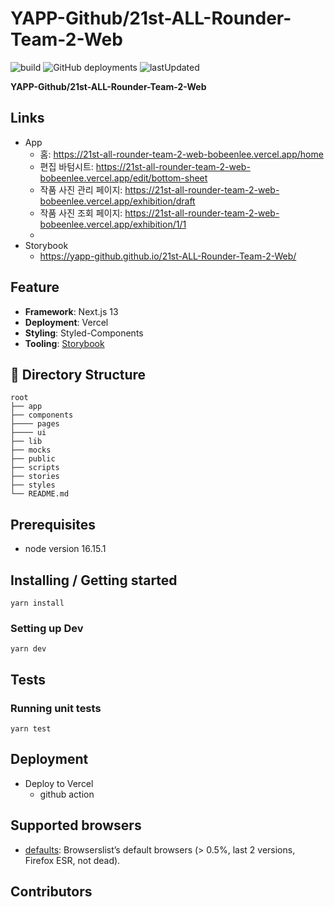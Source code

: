 # YAPP-Github/21st-ALL-Rounder-Team-2-Web

![build](https://github.com/YAPP-Github/21st-ALL-Rounder-Team-2-Web/actions/workflows/ci-cd.yml/badge.svg)
![GitHub deployments](https://img.shields.io/github/deployments/YAPP-Github/21st-ALL-Rounder-Team-2-Web/production?label=vercel&logo=vercel&logoColor=white)
![lastUpdated](https://img.shields.io/github/last-commit/YAPP-Github/21st-ALL-Rounder-Team-2-Web/main)

<b>YAPP-Github/21st-ALL-Rounder-Team-2-Web</b>

## Links

- App
  - 홈: https://21st-all-rounder-team-2-web-bobeenlee.vercel.app/home
  - 편집 바텀시트: https://21st-all-rounder-team-2-web-bobeenlee.vercel.app/edit/bottom-sheet
  - 작품 사진 관리 페이지: https://21st-all-rounder-team-2-web-bobeenlee.vercel.app/exhibition/draft
  - 작품 사진 조회 페이지: https://21st-all-rounder-team-2-web-bobeenlee.vercel.app/exhibition/1/1
  -
- Storybook
  - https://yapp-github.github.io/21st-ALL-Rounder-Team-2-Web/

## Feature

- **Framework**: Next.js 13
- **Deployment**: Vercel
- **Styling**: Styled-Components
- **Tooling**: [Storybook](https://github.com/storybooks/storybook)

## 📂 Directory Structure

    root
    ├── app
    ├── components
    ├──── pages
    ├──── ui
    ├── lib
    ├── mocks
    ├── public
    ├── scripts
    ├── stories
    ├── styles
    └── README.md

## Prerequisites

- node version 16.15.1

## Installing / Getting started

```shell
yarn install
```

### Setting up Dev

```shell
yarn dev
```

## Tests

### Running unit tests

```shell
yarn test
```

## Deployment

- Deploy to Vercel
  - github action

## Supported browsers

- [defaults](https://github.com/browserslist/browserslist#full-list): Browserslist’s default browsers (> 0.5%, last 2 versions, Firefox ESR, not dead).

## Contributors
